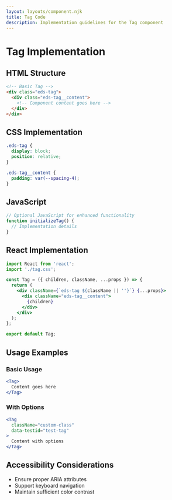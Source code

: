 ```yaml
---
layout: layouts/component.njk
title: Tag Code
description: Implementation guidelines for the Tag component
---
```


# Tag Implementation

## HTML Structure

```html
<!-- Basic Tag -->
<div class="eds-tag">
  <div class="eds-tag__content">
    <!-- Component content goes here -->
  </div>
</div>
```

## CSS Implementation

```css
.eds-tag {
  display: block;
  position: relative;
}

.eds-tag__content {
  padding: var(--spacing-4);
}
```

## JavaScript

```javascript
// Optional JavaScript for enhanced functionality
function initializeTag() {
  // Implementation details
}
```

## React Implementation

```jsx
import React from 'react';
import './tag.css';

const Tag = ({ children, className, ...props }) => {
  return (
    <div className={`eds-tag ${className || ''}`} {...props}>
      <div className="eds-tag__content">
        {children}
      </div>
    </div>
  );
};

export default Tag;
```

## Usage Examples

### Basic Usage

```jsx
<Tag>
  Content goes here
</Tag>
```

### With Options

```jsx
<Tag 
  className="custom-class"
  data-testid="test-tag"
>
  Content with options
</Tag>
```

## Accessibility Considerations

- Ensure proper ARIA attributes
- Support keyboard navigation
- Maintain sufficient color contrast
